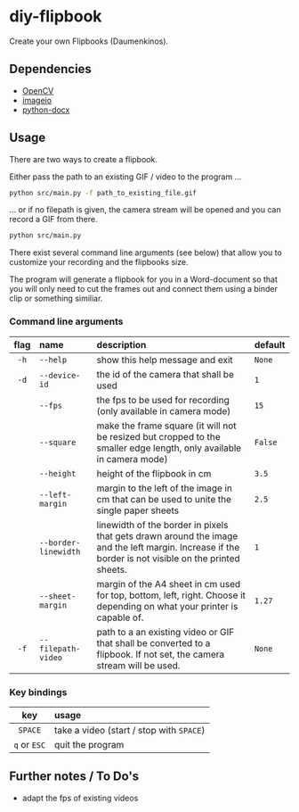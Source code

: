 # diy-flipbook
Create your own Flipbooks (Daumenkinos).

## Dependencies

* [OpenCV](https://pypi.org/project/opencv-python/)
* [imageio](https://pypi.org/project/imageio/)
* [python-docx](https://pypi.org/project/python-docx/)

## Usage

There are two ways to create a flipbook.  

Either pass the path to an existing GIF / video to the program ...  

```bash
python src/main.py -f path_to_existing_file.gif
```

... or if no filepath is given, the camera stream will be opened and you can record a GIF from there.  

```bash
python src/main.py
```

There exist several command line arguments (see below) that allow you to customize your recording and the flipbooks size.  

The program will generate a flipbook for you in a Word-document so that you will only need to cut the frames out and connect them using a binder clip or something similiar. 

### Command line arguments

| flag | name | description | default |
| :---: | :--- | :--- | :--- |
| `-h` | `--help` | show this help message and exit | `None` |
| `-d` | `--device-id` | the id of the camera that shall be used | `1` |
|  | `--fps` | the fps to be used for recording (only available in camera mode) | `15` |
|  | `--square` | make the frame square (it will not be resized but cropped to the smaller edge length, only available in camera mode) | `False` |
|  | `--height` | height of the flipbook in cm | `3.5` |
|  | `--left-margin` | margin to the left of the image in cm that can be used to unite the single paper sheets | `2.5` |
|  | `--border-linewidth` | linewidth of the border in pixels that gets drawn around the image and the left margin. Increase if the border is not visible on the printed sheets. | `1` |
|  | `--sheet-margin` | margin of the A4 sheet in cm used for top, bottom, left, right. Choose it depending on what your printer is capable of. | `1.27` |
| `-f` | `--filepath-video` | path to a an existing video or GIF that shall be converted to a flipbook. If not set, the camera stream will be used. | `None` |

### Key bindings

| key | usage |
| :---: | :--- |
| `SPACE` | take a video (start / stop with `SPACE`) |
| `q` or `ESC` | quit the program |

## Further notes / To Do's

* adapt the fps of existing videos
